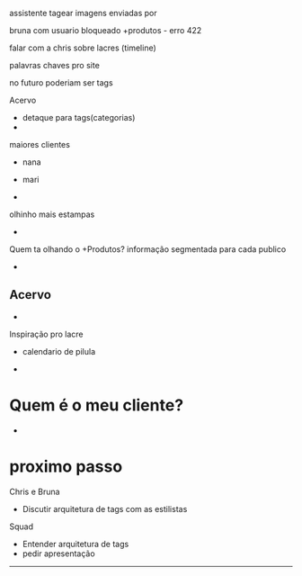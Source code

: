 assistente tagear imagens enviadas por 

bruna com usuario bloqueado +produtos - erro 422

falar com a chris sobre lacres
(timeline)

palavras chaves pro site

no futuro poderiam ser tags

Acervo
- detaque para tags(categorias)
- 

maiores clientes
- nana
- mari

-

olhinho mais estampas

-

Quem ta olhando o +Produtos? informação segmentada para cada publico

-

Acervo
- 

-

Inspiração pro lacre
- calendario de pilula

-

# Quem é o meu cliente?

-


# proximo passo

Chris e Bruna
- Discutir arquitetura de tags com as estilistas

Squad
- Entender arquitetura de tags
- pedir apresentação

---


 













